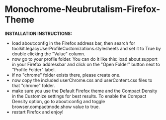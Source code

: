 # Monochrome-Neubrutalism-Firefox-Theme

**INSTALLATION INSTRUCTIONS:**

- load about:config in the Firefox address bar, then search for toolkit.legacyUserProfileCustomizations.stylesheets and set it to True by double clicking the "Value" column.
- now go to your profile folder. You can do it like this: load about:support in your Firefox addressbar and click on the "Open Folder" button next to "Profile Folder" label.
- if no "chrome" folder exists there, please create one.
- now copy the included userChrome.css and userContent.css files to that "chrome" folder.
- make sure you use the Default Firefox theme and the Compact Density in the Customize settings for best results. To enable the Compact Density option, go to about:config and toggle browser.compactmode.show value to true.
- restart Firefox and enjoy!
